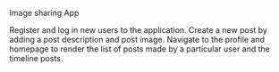 Image sharing App

 Register and log in new users to the application. 
 Create a new post by adding a post description and post image. 
 Navigate to the profile and homepage to render the list of posts made by a particular user and the timeline posts.
